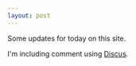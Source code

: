 ```yaml
---
layout: post
---
```


Some updates for today on this site.

I'm including comment using [Discus](disqus.com).
